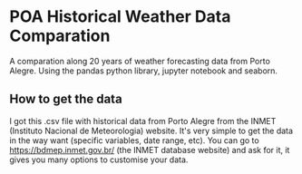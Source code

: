 # POA Historical Weather Data Comparation
A comparation along 20 years of weather forecasting data from Porto Alegre. Using the pandas python library, jupyter notebook and seaborn.

## How to get the data
I got this .csv file with historical data from Porto Alegre from the INMET (Instituto Nacional de Meteorologia) website. It's very simple to get the data in the way want (specific variables, date range, etc). You can go to https://bdmep.inmet.gov.br/ (the INMET database website) and ask for it, it gives you many options to customise your data.
